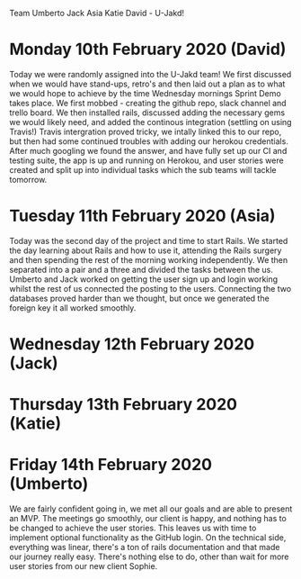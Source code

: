 Team Umberto Jack Asia Katie David - U-Jakd!


# Monday 10th February 2020 (David)

Today we were randomly assigned into the U-Jakd team! We first discussed when we would have stand-ups, retro's and then laid out a plan as to what we would hope to achieve by the time Wednesday mornings Sprint Demo takes place. We first mobbed - creating the github repo, slack channel and trello board. We then installed rails, discussed adding the necessary gems we would likely need, and added the continous integration (settling on using Travis!) Travis intergration proved tricky, we intally linked this to our repo, but then had some continued troubles with adding our herokou credentials. After much googling we found the answer, and have fully set up our CI and testing suite, the app is up and running on Herokou, and user stories were created and split up into individual tasks which the sub teams will tackle tomorrow.


# Tuesday 11th February 2020 (Asia)

Today was the second day of the project and time to start Rails. We started the day learning about Rails and how to use it, attending the Rails surgery and then spending the rest of the morning working independently. We then separated into a pair and a three and divided the tasks between the us. Umberto and Jack worked on getting the user sign up and login working whilst the rest of us connected the posting to the users. Connecting the two databases proved harder than we thought, but once we generated the foreign key it all worked smoothly. 


# Wednesday 12th February 2020 (Jack)


# Thursday 13th February 2020 (Katie)


# Friday 14th February 2020 (Umberto)

We are fairly confident going in, we met all our goals and are able to present an MVP.
The meetings go smoothly, our client is happy, and nothing has to be changed to achieve the user stories.
This leaves us with time to implement optional functionality as the GitHub login.
On the technical side, everything was linear, there's a ton of rails documentation and that made our journey really easy.
There's nothing else to do, other than wait for more user stories from our new client Sophie.
